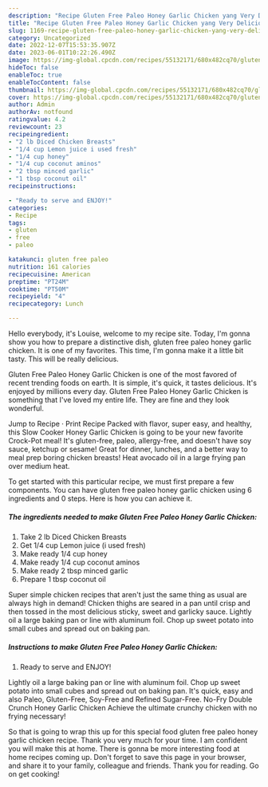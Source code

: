 ```yaml
---
description: "Recipe Gluten Free Paleo Honey Garlic Chicken yang Very Delicious"
title: "Recipe Gluten Free Paleo Honey Garlic Chicken yang Very Delicious"
slug: 1169-recipe-gluten-free-paleo-honey-garlic-chicken-yang-very-delicious
category: Uncategorized
date: 2022-12-07T15:53:35.907Z
date: 2023-06-01T10:22:26.490Z
image: https://img-global.cpcdn.com/recipes/55132171/680x482cq70/gluten-free-paleo-honey-garlic-chicken-recipe-main-photo.jpg
hideToc: false
enableToc: true
enableTocContent: false
thumbnail: https://img-global.cpcdn.com/recipes/55132171/680x482cq70/gluten-free-paleo-honey-garlic-chicken-recipe-main-photo.jpg
cover: https://img-global.cpcdn.com/recipes/55132171/680x482cq70/gluten-free-paleo-honey-garlic-chicken-recipe-main-photo.jpg
author: Admin
authorAv: notfound
ratingvalue: 4.2
reviewcount: 23
recipeingredient:
- "2 lb Diced Chicken Breasts"
- "1/4 cup Lemon juice i used fresh"
- "1/4 cup honey"
- "1/4 cup coconut aminos"
- "2 tbsp minced garlic"
- "1 tbsp coconut oil"
recipeinstructions:

- "Ready to serve and ENJOY!"
categories:
- Recipe
tags:
- gluten
- free
- paleo

katakunci: gluten free paleo 
nutrition: 161 calories
recipecuisine: American
preptime: "PT24M"
cooktime: "PT50M"
recipeyield: "4"
recipecategory: Lunch

---
```



Hello everybody, it's Louise, welcome to my recipe site. Today, I'm gonna show you how to prepare a distinctive dish, gluten free paleo honey garlic chicken. It is one of my favorites. This time, I'm gonna make it a little bit tasty. This will be really delicious.

Gluten Free Paleo Honey Garlic Chicken is one of the most favored of recent trending foods on earth. It is simple, it's quick, it tastes delicious. It's enjoyed by millions every day. Gluten Free Paleo Honey Garlic Chicken is something that I've loved my entire life. They are fine and they look wonderful.

Jump to Recipe · Print Recipe Packed with flavor, super easy, and healthy, this Slow Cooker Honey Garlic Chicken is going to be your new favorite Crock-Pot meal! It&#39;s gluten-free, paleo, allergy-free, and doesn&#39;t have soy sauce, ketchup or sesame! Great for dinner, lunches, and a better way to meal prep boring chicken breasts! Heat avocado oil in a large frying pan over medium heat.


To get started with this particular recipe, we must first prepare a few components. You can have gluten free paleo honey garlic chicken using 6 ingredients and 0 steps. Here is how you can achieve it.

<!--inarticleads1-->

##### The ingredients needed to make Gluten Free Paleo Honey Garlic Chicken:

1. Take 2 lb Diced Chicken Breasts
1. Get 1/4 cup Lemon juice (i used fresh)
1. Make ready 1/4 cup honey
1. Make ready 1/4 cup coconut aminos
1. Make ready 2 tbsp minced garlic
1. Prepare 1 tbsp coconut oil


Super simple chicken recipes that aren&#39;t just the same thing as usual are always high in demand! Chicken thighs are seared in a pan until crisp and then tossed in the most delicious sticky, sweet and garlicky sauce. Lightly oil a large baking pan or line with aluminum foil. Chop up sweet potato into small cubes and spread out on baking pan. 

<!--inarticleads2-->

##### Instructions to make Gluten Free Paleo Honey Garlic Chicken:


1. Ready to serve and ENJOY!

Lightly oil a large baking pan or line with aluminum foil. Chop up sweet potato into small cubes and spread out on baking pan. It&#39;s quick, easy and also Paleo, Gluten-Free, Soy-Free and Refined Sugar-Free. No-Fry Double Crunch Honey Garlic Chicken Achieve the ultimate crunchy chicken with no frying necessary! 

So that is going to wrap this up for this special food gluten free paleo honey garlic chicken recipe. Thank you very much for your time. I am confident you will make this at home. There is gonna be more interesting food at home recipes coming up. Don't forget to save this page in your browser, and share it to your family, colleague and friends. Thank you for reading. Go on get cooking!

